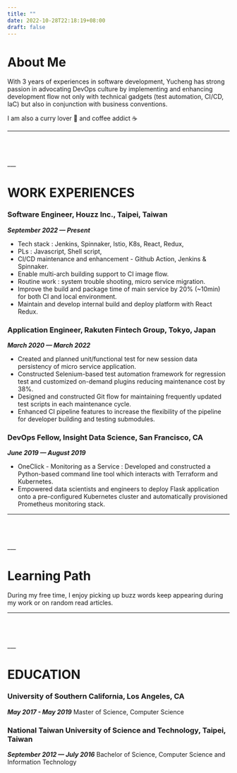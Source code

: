 ```yaml
---
title: ""
date: 2022-10-28T22:18:19+08:00
draft: false
---
```

# About Me

With 3 years of experiences in software development, Yucheng has strong passion in advocating DevOps culture by implementing and enhancing development flow 
not only with technical gadgets (test automation, CI/CD, IaC) but also in conjunction with business conventions.

I am also a curry lover 🍛 and coffee addict ☕

___
<br>
<br>
<br>
___

# WORK EXPERIENCES
### Software Engineer, Houzz Inc., Taipei, Taiwan
***September 2022 — Present***
- Tech stack : Jenkins, Spinnaker, Istio, K8s, React, Redux, 
- PLs : Javascript, Shell script, 
- CI/CD maintenance and enhancement - Github Action, Jenkins & Spinnaker.
- Enable multi-arch building support to CI image flow.
- Routine work : system trouble shooting, micro service migration.
- Improve the build and package time of main service by 20% (~10min) for both CI and local environment.
- Maintain and develop internal build and deploy platform with React Redux.

### Application Engineer, Rakuten Fintech Group, Tokyo, Japan
***March 2020 — March 2022***
- Created and planned unit/functional test for new session data persistency of micro service application.
- Constructed Selenium-based test automation framework for regression test and customized on-demand plugins
reducing maintenance cost by 38%.
- Designed and constructed Git flow for maintaining frequently updated test scripts in each maintenance cycle.
- Enhanced CI pipeline features to increase the flexibility of the pipeline for developer building and testing
submodules.

### DevOps Fellow, Insight Data Science, San Francisco, CA
***June 2019 — August 2019***
- OneClick - Monitoring as a Service : Developed and constructed a Python-based command line tool which interacts with Terraform and Kubernetes.
- Empowered data scientists and engineers to deploy Flask application onto a pre-configured Kubernetes cluster and automatically provisioned Prometheus monitoring stack.

___
<br>
<br>
<br>
___

# Learning Path

During my free time, I enjoy picking up buzz words keep appearing during my work or on random read articles.

___
<br>
<br>
<br>
___

# EDUCATION
### University of Southern California, Los Angeles, CA
***May 2017 - May 2019***
Master of Science, Computer Science
### National Taiwan University of Science and Technology, Taipei, Taiwan
***September 2012 — July 2016***
Bachelor of Science, Computer Science and Information Technology
